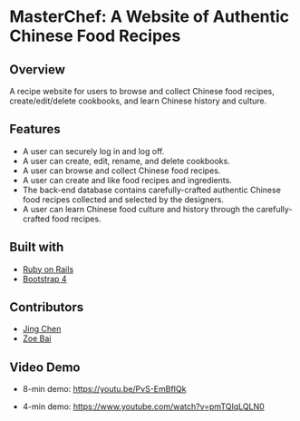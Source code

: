 # MasterChef: A Website of Authentic Chinese Food Recipes

## Overview

A recipe website for users to browse and collect Chinese food recipes, create/edit/delete cookbooks, and learn Chinese history and culture.

## Features
- A user can securely log in and log off.
- A user can create, edit, rename, and delete cookbooks.
- A user can browse and collect Chinese food recipes.
- A user can create and like food recipes and ingredients.
- The back-end database contains carefully-crafted authentic Chinese food recipes collected and selected by the designers.
- A user can learn Chinese food culture and history through the carefully-crafted food recipes.

## Built with

- [Ruby on Rails](https://rubyonrails.org/)
- [Bootstrap 4](https://getbootstrap.com/)

## Contributors
- [Jing Chen](https://github.com/jcjc2019)
- [Zoe Bai](https://github.com/ZoeBai0714) 

## Video Demo
- 8-min demo: https://youtu.be/PvS-EmBfIQk

- 4-min demo: https://www.youtube.com/watch?v=pmTQIqLQLN0

